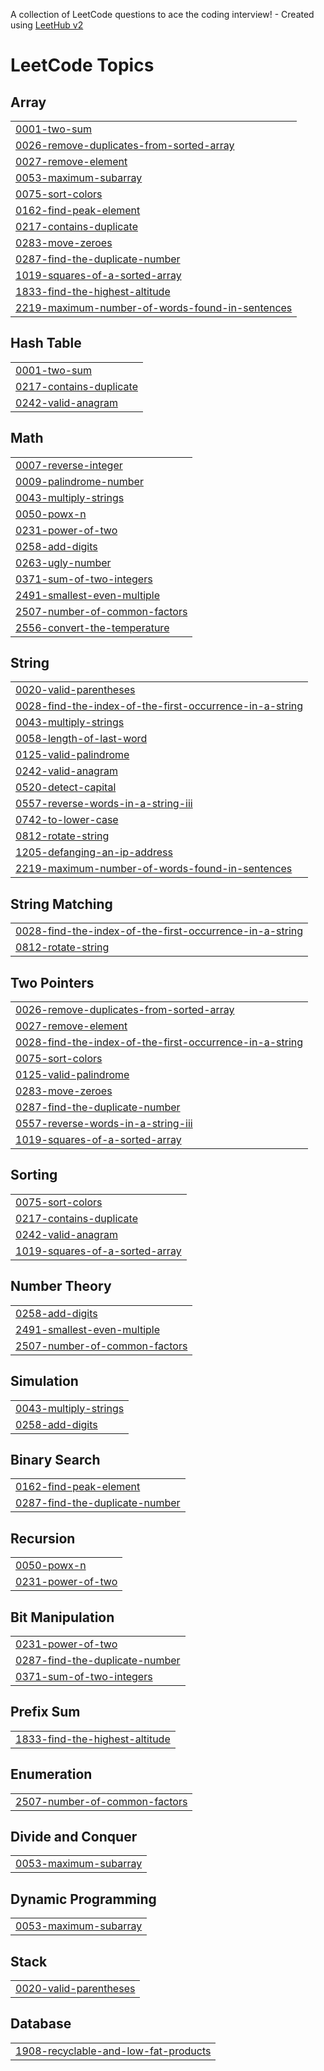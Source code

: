 A collection of LeetCode questions to ace the coding interview! - Created using [LeetHub v2](https://github.com/arunbhardwaj/LeetHub-2.0)
<!---LeetCode Topics Start-->
# LeetCode Topics
## Array
|  |
| ------- |
| [0001-two-sum](https://github.com/Athulya-das005/LEETHUB/tree/master/0001-two-sum) |
| [0026-remove-duplicates-from-sorted-array](https://github.com/Athulya-das005/LEETHUB/tree/master/0026-remove-duplicates-from-sorted-array) |
| [0027-remove-element](https://github.com/Athulya-das005/LEETHUB/tree/master/0027-remove-element) |
| [0053-maximum-subarray](https://github.com/Athulya-das005/LEETHUB/tree/master/0053-maximum-subarray) |
| [0075-sort-colors](https://github.com/Athulya-das005/LEETHUB/tree/master/0075-sort-colors) |
| [0162-find-peak-element](https://github.com/Athulya-das005/LEETHUB/tree/master/0162-find-peak-element) |
| [0217-contains-duplicate](https://github.com/Athulya-das005/LEETHUB/tree/master/0217-contains-duplicate) |
| [0283-move-zeroes](https://github.com/Athulya-das005/LEETHUB/tree/master/0283-move-zeroes) |
| [0287-find-the-duplicate-number](https://github.com/Athulya-das005/LEETHUB/tree/master/0287-find-the-duplicate-number) |
| [1019-squares-of-a-sorted-array](https://github.com/Athulya-das005/LEETHUB/tree/master/1019-squares-of-a-sorted-array) |
| [1833-find-the-highest-altitude](https://github.com/Athulya-das005/LEETHUB/tree/master/1833-find-the-highest-altitude) |
| [2219-maximum-number-of-words-found-in-sentences](https://github.com/Athulya-das005/LEETHUB/tree/master/2219-maximum-number-of-words-found-in-sentences) |
## Hash Table
|  |
| ------- |
| [0001-two-sum](https://github.com/Athulya-das005/LEETHUB/tree/master/0001-two-sum) |
| [0217-contains-duplicate](https://github.com/Athulya-das005/LEETHUB/tree/master/0217-contains-duplicate) |
| [0242-valid-anagram](https://github.com/Athulya-das005/LEETHUB/tree/master/0242-valid-anagram) |
## Math
|  |
| ------- |
| [0007-reverse-integer](https://github.com/Athulya-das005/LEETHUB/tree/master/0007-reverse-integer) |
| [0009-palindrome-number](https://github.com/Athulya-das005/LEETHUB/tree/master/0009-palindrome-number) |
| [0043-multiply-strings](https://github.com/Athulya-das005/LEETHUB/tree/master/0043-multiply-strings) |
| [0050-powx-n](https://github.com/Athulya-das005/LEETHUB/tree/master/0050-powx-n) |
| [0231-power-of-two](https://github.com/Athulya-das005/LEETHUB/tree/master/0231-power-of-two) |
| [0258-add-digits](https://github.com/Athulya-das005/LEETHUB/tree/master/0258-add-digits) |
| [0263-ugly-number](https://github.com/Athulya-das005/LEETHUB/tree/master/0263-ugly-number) |
| [0371-sum-of-two-integers](https://github.com/Athulya-das005/LEETHUB/tree/master/0371-sum-of-two-integers) |
| [2491-smallest-even-multiple](https://github.com/Athulya-das005/LEETHUB/tree/master/2491-smallest-even-multiple) |
| [2507-number-of-common-factors](https://github.com/Athulya-das005/LEETHUB/tree/master/2507-number-of-common-factors) |
| [2556-convert-the-temperature](https://github.com/Athulya-das005/LEETHUB/tree/master/2556-convert-the-temperature) |
## String
|  |
| ------- |
| [0020-valid-parentheses](https://github.com/Athulya-das005/LEETHUB/tree/master/0020-valid-parentheses) |
| [0028-find-the-index-of-the-first-occurrence-in-a-string](https://github.com/Athulya-das005/LEETHUB/tree/master/0028-find-the-index-of-the-first-occurrence-in-a-string) |
| [0043-multiply-strings](https://github.com/Athulya-das005/LEETHUB/tree/master/0043-multiply-strings) |
| [0058-length-of-last-word](https://github.com/Athulya-das005/LEETHUB/tree/master/0058-length-of-last-word) |
| [0125-valid-palindrome](https://github.com/Athulya-das005/LEETHUB/tree/master/0125-valid-palindrome) |
| [0242-valid-anagram](https://github.com/Athulya-das005/LEETHUB/tree/master/0242-valid-anagram) |
| [0520-detect-capital](https://github.com/Athulya-das005/LEETHUB/tree/master/0520-detect-capital) |
| [0557-reverse-words-in-a-string-iii](https://github.com/Athulya-das005/LEETHUB/tree/master/0557-reverse-words-in-a-string-iii) |
| [0742-to-lower-case](https://github.com/Athulya-das005/LEETHUB/tree/master/0742-to-lower-case) |
| [0812-rotate-string](https://github.com/Athulya-das005/LEETHUB/tree/master/0812-rotate-string) |
| [1205-defanging-an-ip-address](https://github.com/Athulya-das005/LEETHUB/tree/master/1205-defanging-an-ip-address) |
| [2219-maximum-number-of-words-found-in-sentences](https://github.com/Athulya-das005/LEETHUB/tree/master/2219-maximum-number-of-words-found-in-sentences) |
## String Matching
|  |
| ------- |
| [0028-find-the-index-of-the-first-occurrence-in-a-string](https://github.com/Athulya-das005/LEETHUB/tree/master/0028-find-the-index-of-the-first-occurrence-in-a-string) |
| [0812-rotate-string](https://github.com/Athulya-das005/LEETHUB/tree/master/0812-rotate-string) |
## Two Pointers
|  |
| ------- |
| [0026-remove-duplicates-from-sorted-array](https://github.com/Athulya-das005/LEETHUB/tree/master/0026-remove-duplicates-from-sorted-array) |
| [0027-remove-element](https://github.com/Athulya-das005/LEETHUB/tree/master/0027-remove-element) |
| [0028-find-the-index-of-the-first-occurrence-in-a-string](https://github.com/Athulya-das005/LEETHUB/tree/master/0028-find-the-index-of-the-first-occurrence-in-a-string) |
| [0075-sort-colors](https://github.com/Athulya-das005/LEETHUB/tree/master/0075-sort-colors) |
| [0125-valid-palindrome](https://github.com/Athulya-das005/LEETHUB/tree/master/0125-valid-palindrome) |
| [0283-move-zeroes](https://github.com/Athulya-das005/LEETHUB/tree/master/0283-move-zeroes) |
| [0287-find-the-duplicate-number](https://github.com/Athulya-das005/LEETHUB/tree/master/0287-find-the-duplicate-number) |
| [0557-reverse-words-in-a-string-iii](https://github.com/Athulya-das005/LEETHUB/tree/master/0557-reverse-words-in-a-string-iii) |
| [1019-squares-of-a-sorted-array](https://github.com/Athulya-das005/LEETHUB/tree/master/1019-squares-of-a-sorted-array) |
## Sorting
|  |
| ------- |
| [0075-sort-colors](https://github.com/Athulya-das005/LEETHUB/tree/master/0075-sort-colors) |
| [0217-contains-duplicate](https://github.com/Athulya-das005/LEETHUB/tree/master/0217-contains-duplicate) |
| [0242-valid-anagram](https://github.com/Athulya-das005/LEETHUB/tree/master/0242-valid-anagram) |
| [1019-squares-of-a-sorted-array](https://github.com/Athulya-das005/LEETHUB/tree/master/1019-squares-of-a-sorted-array) |
## Number Theory
|  |
| ------- |
| [0258-add-digits](https://github.com/Athulya-das005/LEETHUB/tree/master/0258-add-digits) |
| [2491-smallest-even-multiple](https://github.com/Athulya-das005/LEETHUB/tree/master/2491-smallest-even-multiple) |
| [2507-number-of-common-factors](https://github.com/Athulya-das005/LEETHUB/tree/master/2507-number-of-common-factors) |
## Simulation
|  |
| ------- |
| [0043-multiply-strings](https://github.com/Athulya-das005/LEETHUB/tree/master/0043-multiply-strings) |
| [0258-add-digits](https://github.com/Athulya-das005/LEETHUB/tree/master/0258-add-digits) |
## Binary Search
|  |
| ------- |
| [0162-find-peak-element](https://github.com/Athulya-das005/LEETHUB/tree/master/0162-find-peak-element) |
| [0287-find-the-duplicate-number](https://github.com/Athulya-das005/LEETHUB/tree/master/0287-find-the-duplicate-number) |
## Recursion
|  |
| ------- |
| [0050-powx-n](https://github.com/Athulya-das005/LEETHUB/tree/master/0050-powx-n) |
| [0231-power-of-two](https://github.com/Athulya-das005/LEETHUB/tree/master/0231-power-of-two) |
## Bit Manipulation
|  |
| ------- |
| [0231-power-of-two](https://github.com/Athulya-das005/LEETHUB/tree/master/0231-power-of-two) |
| [0287-find-the-duplicate-number](https://github.com/Athulya-das005/LEETHUB/tree/master/0287-find-the-duplicate-number) |
| [0371-sum-of-two-integers](https://github.com/Athulya-das005/LEETHUB/tree/master/0371-sum-of-two-integers) |
## Prefix Sum
|  |
| ------- |
| [1833-find-the-highest-altitude](https://github.com/Athulya-das005/LEETHUB/tree/master/1833-find-the-highest-altitude) |
## Enumeration
|  |
| ------- |
| [2507-number-of-common-factors](https://github.com/Athulya-das005/LEETHUB/tree/master/2507-number-of-common-factors) |
## Divide and Conquer
|  |
| ------- |
| [0053-maximum-subarray](https://github.com/Athulya-das005/LEETHUB/tree/master/0053-maximum-subarray) |
## Dynamic Programming
|  |
| ------- |
| [0053-maximum-subarray](https://github.com/Athulya-das005/LEETHUB/tree/master/0053-maximum-subarray) |
## Stack
|  |
| ------- |
| [0020-valid-parentheses](https://github.com/Athulya-das005/LEETHUB/tree/master/0020-valid-parentheses) |
## Database
|  |
| ------- |
| [1908-recyclable-and-low-fat-products](https://github.com/Athulya-das005/LEETHUB/tree/master/1908-recyclable-and-low-fat-products) |
<!---LeetCode Topics End-->